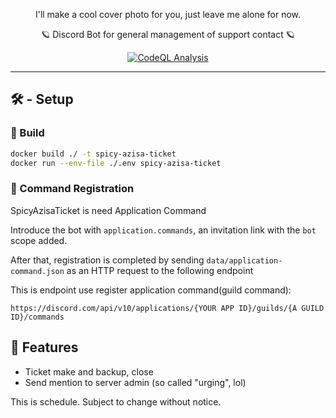 <p align="center">
 I'll make a cool cover photo for you, just leave me alone for now.
</p>

<p align="center">
 🪐 Discord Bot for general management of support contact 🪐
</p>

<p align="center">
 <a href="https://github.com/azisaba/SpicyAzisaTicket/actions/workflows/codeql.yml"><img src="https://github.com/azisaba/SpicyAzisaTicket/actions/workflows/codeql.yml/badge.svg" alt="CodeQL Analysis"></a>
</p>

----



## 🛠 - Setup

### 🐋 Build

```sh 
docker build ./ -t spicy-azisa-ticket
docker run --env-file ./.env spicy-azisa-ticket
```

### 📡 Command Registration

SpicyAzisaTicket is need Application Command

Introduce the bot with `application.commands`, an invitation link with the `bot` scope added.

After that, registration is completed by sending `data/application-command.json` as an HTTP request to the following endpoint

This is endpoint use register application command(guild command): 

``` 
https://discord.com/api/v10/applications/{YOUR APP ID}/guilds/{A GUILD ID}/commands
```

## 🔔 Features

- Ticket make and backup, close
- Send mention to server admin (so called "urging", lol)

This is schedule. Subject to change without notice.
